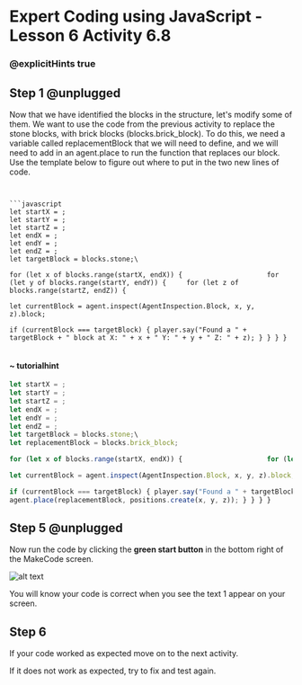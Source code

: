 # Expert Coding using JavaScript - Lesson 6 Activity 6.8



### @explicitHints true

  

## Step 1 @unplugged

 Now that we have identified the blocks in the structure, let's modify some of them. We want to use the code from the previous activity to replace the stone blocks, with brick blocks (blocks.brick_block). To do this, we need a variable called replacementBlock that we will need to define, and we will need to add in an agent.place to run the function that replaces our block. Use the template below to figure out where to put in the two new lines of code.


  ```template

    
```javascript
let startX = ;
let startY = ; 
let startZ = ; 
let endX = ; 
let endY = ; 
let endZ = ; 
let targetBlock = blocks.stone;\

for (let x of blocks.range(startX, endX)) { 			 		for (let y of blocks.range(startY, endY)) { 	for (let z of blocks.range(startZ, endZ)) {

let currentBlock = agent.inspect(AgentInspection.Block, x, y, z).block;  

if (currentBlock === targetBlock) { player.say("Found a " + targetBlock + " block at X: " + x + " Y: " + y + " Z: " + z); } } } }

```

```
```


#### ~ tutorialhint
  

```javascript
let startX = ;
let startY = ; 
let startZ = ; 
let endX = ; 
let endY = ; 
let endZ = ; 
let targetBlock = blocks.stone;\
let replacementBlock = blocks.brick_block;

for (let x of blocks.range(startX, endX)) { 			 		for (let y of blocks.range(startY, endY)) { 	for (let z of blocks.range(startZ, endZ)) {

let currentBlock = agent.inspect(AgentInspection.Block, x, y, z).block;  

if (currentBlock === targetBlock) { player.say("Found a " + targetBlock + " block at X: " + x + " Y: " + y + " Z: " + z);
agent.place(replacementBlock, positions.create(x, y, z)); } } } }

```

  
  



## Step 5 @unplugged

Now run the code by clicking the **green start button** in the bottom right of the MakeCode screen.

  

![alt text](https://expertjs.codingcredentials.com/Lesson1/1.1/1.JPG?raw=true  "Start")

  

You will know your code is correct when you see the text 1 appear on your screen.

  
  
  

## Step 6

If your code worked as expected move on to the next activity.

  

If it does not work as expected, try to fix and test again.